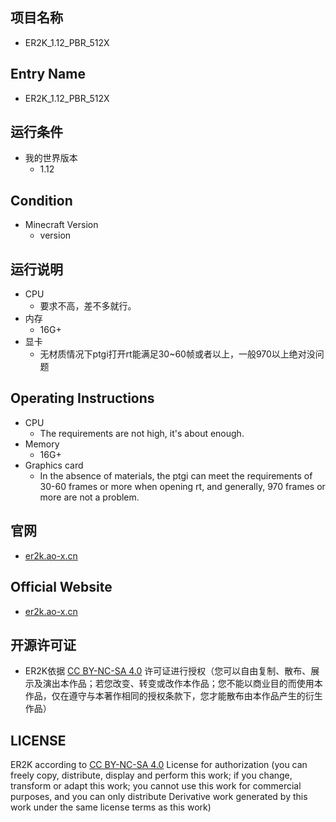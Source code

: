## 项目名称
* ER2K_1.12_PBR_512X

## Entry Name
* ER2K_1.12_PBR_512X

## 运行条件
* 我的世界版本
  * 1.12

## Condition
* Minecraft Version
  * version

## 运行说明
* CPU
  * 要求不高，差不多就行。
* 内存
  * 16G+
* 显卡
  * 无材质情况下ptgi打开rt能满足30~60帧或者以上，一般970以上绝对没问题
 
## Operating Instructions
* CPU
  * The requirements are not high, it's about enough.
* Memory
  * 16G+
* Graphics card
  * In the absence of materials, the ptgi can meet the requirements of 30-60 frames or more when opening rt, and generally, 970 frames or more are not a problem.

## 官网
* [er2k.ao-x.cn](https://er2k.ao-x.cn)

## Official Website
* [er2k.ao-x.cn](https://er2k.ao-x.cn)

## 开源许可证
* ER2K依据 [CC BY-NC-SA 4.0](https://creativecommons.org/licenses/by-nc-sa/4.0/) 许可证进行授权（您可以自由复制、散布、展示及演出本作品；若您改变、转变或改作本作品；您不能以商业目的而使用本作品，仅在遵守与本著作相同的授权条款下，您才能散布由本作品产生的衍生作品）

## LICENSE
ER2K according to [CC BY-NC-SA 4.0](https://creativecommons.org/licenses/by-nc-sa/4.0/) License for authorization (you can freely copy, distribute, display and perform this work; if you change, transform or adapt this work; you cannot use this work for commercial purposes, and you can only distribute Derivative work generated by this work under the same license terms as this work)
